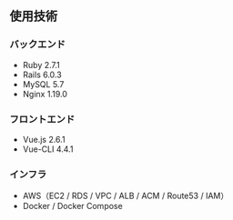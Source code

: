 

## 使用技術

### バックエンド

 - Ruby 2.7.1
 - Rails 6.0.3
 - MySQL 5.7
 - Nginx 1.19.0
 
### フロントエンド
 
 - Vue.js 2.6.1
 - Vue-CLI 4.4.1

### インフラ
 
 - AWS（EC2 / RDS / VPC / ALB / ACM / Route53 / IAM）
 - Docker / Docker Compose
 
